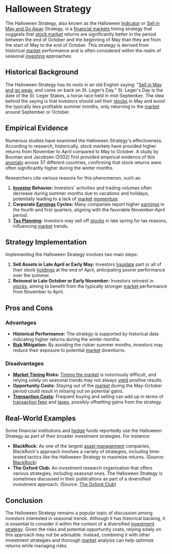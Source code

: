 # Halloween Strategy

The Halloween Strategy, also known as the Halloween [Indicator](../i/indicator.md) or [Sell in May and Go Away](../s/sell_in_may_and_go_away.md) Strategy, is a [financial markets](../f/financial_market.md) timing strategy that suggests that [stock market](../s/stock_market.md) returns are significantly better in the period between the end of October and the beginning of May than they are from the start of May to the end of October. This strategy is derived from historical [market](../m/market.md) performance and is often considered within the realm of seasonal [investing](../i/investing.md) approaches.

## Historical Background

The Halloween Strategy has its roots in an old English saying: "[Sell in May and go away](../s/sell_in_may_and_go_away.md), and come on back on St. Leger’s Day." St. Leger's Day is the date of the St. Leger Stakes, a horse race held in mid-September. The idea behind the saying is that investors should sell their [stocks](../s/stock.md) in May and avoid the typically less profitable summer months, only returning to the [market](../m/market.md) around September or October.

## Empirical Evidence

Numerous studies have examined the Halloween Strategy's effectiveness. According to research, historically, stock markets have provided higher returns from November to April compared to May to October. A study by Bouman and Jacobsen (2002) first provided empirical evidence of this [anomaly](../a/anomaly.md) across 37 different countries, confirming that stock returns were often significantly higher during the winter months.

Researchers cite various reasons for this phenomenon, such as:

1. **[Investor](../i/investor.md) Behavior:** Investors' activities and trading volumes often decrease during summer months due to vacations and holidays, potentially leading to a lack of [market](../m/market.md) [momentum](../m/momentum.md).
2. **Corporate [Earnings](../e/earnings.md) Cycles:** Many companies report higher [earnings](../e/earnings.md) in the fourth and first quarters, aligning with the favorable November-April period.
3. **[Tax Planning](../t/tax_planning.md):** Investors may sell off [stocks](../s/stock.md) in late spring for tax reasons, influencing [market](../m/market.md) trends.

## Strategy Implementation

Implementing the Halloween Strategy involves two main steps:

1. **Sell Assets in Late April or Early May:** Investors [liquidate](../l/liquidate.md) part or all of their stock [holdings](../h/holdings.md) at the end of April, anticipating poorer performance over the summer.
2. **Reinvest in Late October or Early November:** Investors reinvest in [stocks](../s/stock.md), aiming to benefit from the typically stronger [market](../m/market.md) performance from November to April.

## Pros and Cons

### Advantages

- **Historical Performance:** The strategy is supported by historical data indicating higher returns during the winter months.
- **[Risk](../r/risk.md) Mitigation:** By avoiding the riskier summer months, investors may reduce their exposure to potential [market](../m/market.md) downturns.

### Disadvantages

- **[Market Timing](../m/market_timing.md) Risks:** [Timing the market](../t/timing_the_market.md) is notoriously difficult, and relying solely on seasonal trends may not always [yield](../y/yield.md) positive results.
- **Opportunity Costs:** Staying out of the [market](../m/market.md) during the May-October period could result in missing out on potential gains.
- **[Transaction Costs](../t/transaction_costs.md):** Frequent buying and selling can add up in terms of [transaction fees](../t/transaction_fees.md) and [taxes](../t/taxes.md), possibly offsetting gains from the strategy.

## Real-World Examples

Some financial institutions and [hedge](../h/hedge.md) funds reportedly use the Halloween Strategy as part of their broader investment strategies. For instance:

- **BlackRock:** As one of the largest [asset management](../a/asset_management.md) companies, BlackRock's approach involves a variety of strategies, including time-tested tactics like the Halloween Strategy to maximize returns. (Source: [BlackRock](https://www.blackrock.com))
- **The Oxford Club:** An investment research organization that offers various strategies, including seasonal ones. The Halloween Strategy is sometimes discussed in their publications as part of a diversified investment approach. (Source: [The Oxford Club](https://oxfordclub.com))

## Conclusion

The Halloween Strategy remains a popular topic of discussion among investors interested in seasonal trends. Although it has historical backing, it is essential to consider it within the context of a diversified [investment strategy](../i/investment_strategy.md). Given the risks and potential opportunity costs, relying solely on this approach may not be advisable. Instead, combining it with other investment strategies and thorough [market](../m/market.md) analysis can help optimize returns while managing risks.